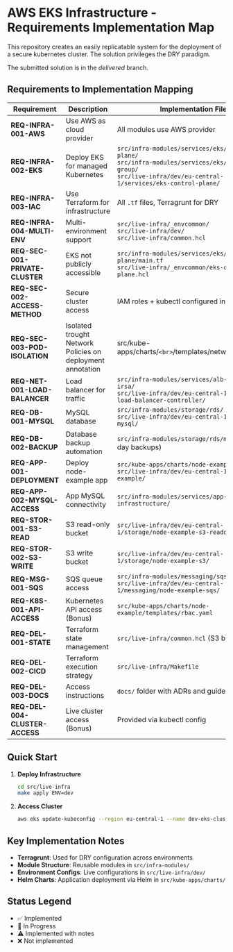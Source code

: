 # AWS EKS Infrastructure - Requirements Implementation Map

This repository creates an easily replicatable system for the deployment of a secure kubernetes cluster.
The solution privileges the DRY paradigm.

The submitted solution is in the *delivered* branch. 

## Requirements to Implementation Mapping

| Requirement | Description | Implementation Files | Status |
|-------------|-------------|---------------------|---------|
| **REQ-INFRA-001-AWS** | Use AWS as cloud provider | All modules use AWS provider | ✅ |
| **REQ-INFRA-002-EKS** | Deploy EKS for managed Kubernetes | `src/infra-modules/services/eks/eks-control-plane/`<br>`src/infra-modules/services/eks/eks-node-group/`<br>`src/live-infra/dev/eu-central-1/services/eks-control-plane/` | ✅ |
| **REQ-INFRA-003-IAC** | Use Terraform for infrastructure | All `.tf` files, Terragrunt for DRY | ✅ |
| **REQ-INFRA-004-MULTI-ENV** | Multi-environment support | `src/live-infra/_envcommon/`<br>`src/live-infra/dev/`<br>`src/live-infra/common.hcl` | ✅ |
| **REQ-SEC-001-PRIVATE-CLUSTER** | EKS not publicly accessible | `src/infra-modules/services/eks/eks-control-plane/main.tf`<br>`src/live-infra/_envcommon/eks-control-plane.hcl` | ⚠️ Public but IP-restricted |
| **REQ-SEC-002-ACCESS-METHOD** | Secure cluster access | IAM roles + kubectl configured in EKS module | ✅ |
| **REQ-SEC-003-POD-ISOLATION** | Isolated trought Network Policies on deployment annotation | src/kube-apps/charts/`<br>`/templates/networkpolicy.yaml | ✅ |
| **REQ-NET-001-LOAD-BALANCER** | Load balancer for traffic | `src/infra-modules/services/alb-controller-irsa/`<br>`src/live-infra/dev/eu-central-1/apps/aws-load-balancer-controller/` | ✅ |
| **REQ-DB-001-MYSQL** | MySQL database | `src/infra-modules/storage/rds/`<br>`src/live-infra/dev/eu-central-1/storage/rds-mysql/` | ✅ |
| **REQ-DB-002-BACKUP** | Database backup automation | `src/infra-modules/storage/rds/main.tf` (7-day backups) | ✅ |
| **REQ-APP-001-DEPLOYMENT** | Deploy node-example app | `src/kube-apps/charts/node-example/`<br>`src/live-infra/dev/eu-central-1/apps/node-example/` | ✅ |
| **REQ-APP-002-MYSQL-ACCESS** | App MySQL connectivity | `src/infra-modules/services/app-infrastructure/` | ✅ |
| **REQ-STOR-001-S3-READ** | S3 read-only bucket | `src/live-infra/dev/eu-central-1/storage/node-example-s3-readonly/` | ✅ |
| **REQ-STOR-002-S3-WRITE** | S3 write bucket | `src/live-infra/dev/eu-central-1/storage/node-example-s3/` | ✅ |
| **REQ-MSG-001-SQS** | SQS queue access | `src/infra-modules/messaging/sqs/`<br>`src/live-infra/dev/eu-central-1/messaging/node-example-sqs/` | ✅ |
| **REQ-K8S-001-API-ACCESS** | Kubernetes API access (Bonus) | `src/kube-apps/charts/node-example/templates/rbac.yaml` | ✅ |
| **REQ-DEL-001-STATE** | Terraform state management | `src/live-infra/common.hcl` (S3 backend) | ✅ |
| **REQ-DEL-002-CICD** | Terraform execution strategy | `src/live-infra/Makefile` | ✅ |
| **REQ-DEL-003-DOCS** | Access instructions | `docs/` folder with ADRs and guides | ✅ |
| **REQ-DEL-004-CLUSTER-ACCESS** | Live cluster access (Bonus) | Provided via kubectl config | ⚠️ Requires deployment |

## Quick Start

1. **Deploy Infrastructure**
   ```bash
   cd src/live-infra
   make apply ENV=dev
   ```

2. **Access Cluster**
   ```bash
   aws eks update-kubeconfig --region eu-central-1 --name dev-eks-cluster
   ```

## Key Implementation Notes

- **Terragrunt**: Used for DRY configuration across environments
- **Module Structure**: Reusable modules in `src/infra-modules/`
- **Environment Configs**: Live configurations in `src/live-infra/dev/`
- **Helm Charts**: Application deployment via Helm in `src/kube-apps/charts/`

## Status Legend
- ✅ Implemented
- 🚧 In Progress  
- ⚠️ Implemented with notes
- ❌ Not implemented
